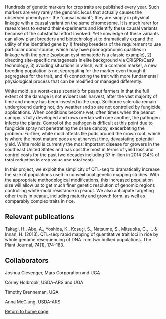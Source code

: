 Hundreds of genetic markers for crop traits are published every year.  Such markers are very rarely the genomic locus that actually causes the observed phenotype – the “causal variant”; they are simply in physical linkage with a causal variant on the same chromosome.  It is much rarer for researchers to extend their experiments and identify these causal variants because of the substantial effort involved.  Yet knowledge of these variants can allow plant breeders and biotechnologist to dramatically expand the utility of the identified gene by 1) freeing breeders of the requirement to use  particular donor source, which may have poor agronomic qualities in linkage with the gene (soybean cyst nematode is a classic example), 2) directing site-specific mutagenesis in elite background via CRISPR/Cas9 technology, 3) avoiding situations in which, with a common marker, a new breeding population is not segregating for the marker even though it segregates for the trait, and 4) connecting the trait with more fundamental physiological process that can be modified or managed differently.

White mold is a worst-case scenario for peanut farmers in that the full extent of the damage is not evident until harvest, after the vast majority of time and money has been invested in the crop.  Soilborne sclerotia remain underground during hot, dry weather and so are not controlled by fungicide applications.  When conditions become wet, often times when the peanut canopy is fully developed and rows overlap with one another, the pathogen infects the plants.  Control of the pathogen is difficult at this point due to fungicide spray not penetrating the dense canopy, exacerbating the problem.  Further, white mold affects the pods around the crown root, which is where the most mature pods are at harvest time, devastating potential yield.  White mold is currently the most important disease for growers in the southeast United States and has cost the most in terms of yield loss and control costs for the past two decades including 37 million in 2014 (34% of total reduction in crop value and total cost).

In this project, we exploit the simplicity of QTL-seq to dramatically increase the size of populations used in conventional genetic mapping studies.  With the appropriate methodological modifications, this increased population size will allow us to get much finer genetic resolution of genomic regions controlling white-mold resistance in peanut. We also anticipate targeting other traits in peanut, including maturity and growth form, as well as comparably complex traits in rice.
	
## Relevant publications

Takagi, H., Abe, A., Yoshida, K., Kosugi, S., Natsume, S., Mitsuoka, C., ... & Innan, H. (2013). QTL‐seq: rapid mapping of quantitative trait loci in rice by whole genome resequencing of DNA from two bulked populations. The Plant Journal, 74(1), 174-183.

## Collaborators

Joshua Clevenger, Mars Corporation and UGA

Corley Holbrook, USDA-ARS and UGA

Timothy Brenneman, UGA

Anna McClung, USDA-ARS

[Return to home page](http://genemachine.net)

